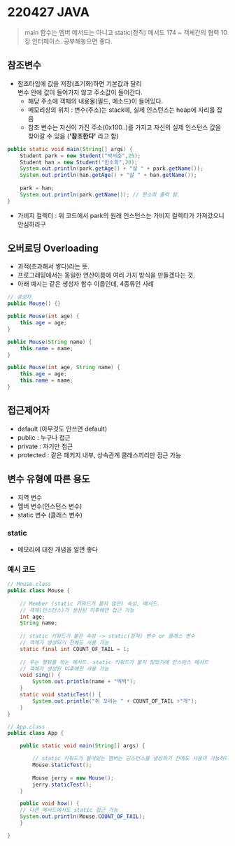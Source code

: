 # 220427 JAVA

> main 함수는 멤버 메서드는 아니고 static(정직) 메서드
> 174 ~ 객체간의 협력
> 10장 인터페이스. 공부해놓으면 좋다.

## 참조변수
- 참조타입에 값을 저장(초기화)하면 기본값과 달리   
  변수 안에 값이 들어가지 않고 주소값이 들어간다.
    - 해당 주소에 객체의 내용물(필드, 메소드)이 들어있다.
    - 메모리상의 위치 : 변수(주소)는 stack에, 실제 인스턴스는 heap에 자리를 잡음
    - 참조 변수는 자신이 가진 주소(0x100..)를 가지고 자신의 실제 인스턴스 값을 찾아갈 수 있음 (**'참조한다'** 라고 함)

```java
public static void main(String[] args) {
    Student park = new Student("박서준",25);
    Student han = new Student("한소희",20);
    System.out.println(park.getAge() + "살 " + park.getName());
    System.out.println(han.getAge() + "살 " + han.getName());
    
    park = han;
    System.out.println(park.getName()); // 한소희 출력 됨.
}
```
- 가비지 컬렉터 : 위 코드에서 park의 원래 인스턴스는 가비지 컬렉터가 가져갔으니 안심하라구

## 오버로딩 Overloading
- 과적(초과해서 쌓다)라는 뜻.
- 프로그래밍에서는 동일한 연산이름에 여러 가지 방식을 만들겠다는 것.
- 아래 예시는 같은 생성자 함수 이름인데, 4종류인 사례
```java
// 생성자
public Mouse() {}

public Mouse(int age) {
    this.age = age;
}

public Mouse(String name) {
    this.name = name;
}

public Mouse(int age, String name) {
    this.age = age;
    this.name = name;
}	
```

## 접근제어자
- default (아무것도 안쓰면 default)
- public : 누구나 접근
- private : 자기만 접근
- protected : 같은 패키지 내부, 상속관계 클래스끼리만 접근 가능

## 변수 유형에 따른 용도
- 지역 변수
- 멤버 변수(인스턴스 변수)
- static 변수 (클래스 변수)

### static
- 메모리에 대한 개념을 알면 좋다

### 예시 코드
```java
// Mouse.class
public class Mouse {
	
	// Member (static 키워드가 붙지 않은) 속성, 메서드.
	// 객체(인스턴스)가 생성된 이후에만 접근 가능
	int age;
	String name;
	
	// static 키워드가 붙은 속성 -> static(정적) 변수 or 클래스 변수
	// 객체가 생성되기 전에도 사용 가능
	static final int COUNT_OF_TAIL = 1;
	
	// 우는 행위를 하는 메서드. static 키워드가 붙지 않았기에 인스턴스 메서드
	// 객체가 생성된 이후에만 사용 가능
	void sing() {
		System.out.println(name + "찍찍");
	}
	static void staticTest() {
		System.out.println("쥐 꼬리는 " + COUNT_OF_TAIL +"개");
	}
}

// App.class
public class App {

	public static void main(String[] args) {

        // static 키워드가 붙어있는 멤버는 인스턴스를 생성하기 전에도 사용이 가능하다.
		Mouse.staticTest();
		
		Mouse jerry = new Mouse();
		jerry.staticTest();
	}

    public void how() {
    // 다른 메서드에서도 static 접근 가능
    System.out.println(Mouse.COUNT_OF_TAIL);
	}

}
```